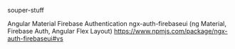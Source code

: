 souper-stuff

Angular Material
Firebase Authentication
ngx-auth-firebaseui (ng Material, Firebase Auth, Angular Flex Layout)
https://www.npmjs.com/package/ngx-auth-firebaseui#vs
